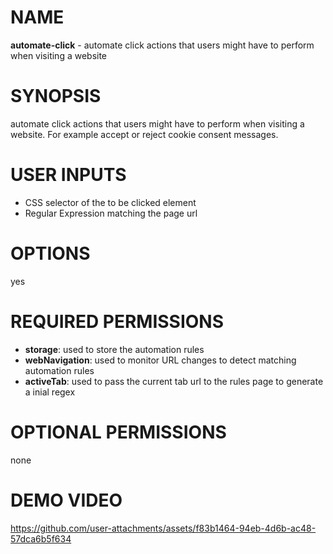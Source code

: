 # NAME

**automate-click** - automate click actions that users might have to perform when visiting a website

# SYNOPSIS

automate click actions that users might have to perform when visiting a website. For example accept or reject cookie consent messages.

# USER INPUTS

- CSS selector of the to be clicked element
- Regular Expression matching the page url

# OPTIONS

yes 

# REQUIRED PERMISSIONS

- **storage**: used to store the automation rules  
- **webNavigation**: used to monitor URL changes to detect matching automation rules 
- **activeTab**: used to pass the current tab url to the rules page to generate a inial regex  

# OPTIONAL PERMISSIONS

none

# DEMO VIDEO

https://github.com/user-attachments/assets/f83b1464-94eb-4d6b-ac48-57dca6b5f634
